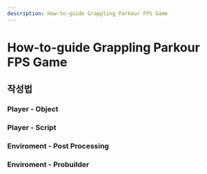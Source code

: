 ```yaml
---
description: How-to-guide Grappling Parkour FPS Game
---
```


# How-to-guide Grappling Parkour FPS Game

## 작성법

### Player - Object



### Player - Script

### Enviroment - Post Processing

### Enviroment - Probuilder

